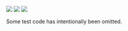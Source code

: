 ![](https://img.shields.io/badge/day%20📅-12-blue)
![](https://img.shields.io/badge/days%20completed-10-red)
![](https://img.shields.io/badge/stars%20⭐-20-yellow)

Some test code has intentionally been omitted.
